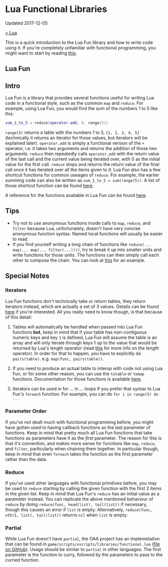 # Lua Functional Libraries

Updated 2017-12-05

[< Lua][0]

This is a quick introduction to the Lua Fun library and how to write code using it. If you're completely unfamiliar with functional programming, you might want to start by reading [this](https://maryrosecook.com/blog/post/a-practical-introduction-to-functional-programming).

## Lua Fun

## Intro
Lua Fun is a library that provides several functions useful for writing Lua code in a functional style, such as the common `map` and `reduce`. For example, using Lua Fun, you would find the sum of the numbers 1 to 5 like this:
```Lua
sum_1_to_5 = reduce(operator.add, 0, range(5))
```
`range(5)` returns a table with the numbers 1 to 5, `{1, 2, 3, 4, 5}` (technically it returns an iterator for those values, but iterators will be explained later). `operator.add` is simply a functional version of the `+` operator, i.e. it takes two arguments and returns the addition of those two arguments. `reduce` then repeatedly calls `operator.add` with the return value of the last call and the current value being iterated over, with 0 as the initial value for the first call. `reduce` stops and returns the return value of the final call once it has iterated over all the items given to it. Lua Fun also has a few shortcut functions for common useages of `reduce`. For example, the earlier summing code can also be written as `sum_1_to_5 = sum(range(5))`. A list of those shortcut function can be found [here](https://luafun.github.io/reducing.html#id4).

A reference for the functions available in Lua Fun can be found [here](https://luafun.github.io/index.html).

## Tips
- Try not to use anonymous functions inside calls to `map`, `reduce`, and `filter` because Lua, unfortunately, doesn't have very concise anonymous function syntax. Named local functions will usually be easier to read.
- If you find yourself writing a long chain of functions like `reduce(... map(... map(... filter(...))))`, try to break it up into smaller units and write functions for those units. The functions can then simply call each other to compose the chain. You can look at [this](https://github.com/OpenAngelArena/oaa/blob/master/game/scripts/vscripts/components/filters/filtermanager.lua) for an example.

## Special Notes

### Iterators
Lua Fun functions don't technically take or return tables, they return iterators instead, which are actually a set of 3 values. Details can be found [here](https://luafun.github.io/under_the_hood.html) if you're interested. All you really need to know though, is that because of this detail:

1. Tables will automatically be handled when passed into Lua Fun functions **but**, keep in mind that if your table has non-contiguous numeric keys and key `1` is defined, Lua Fun will assume the table is an array and will only iterate through keys 1 up to the value that would be returned by Lua's length operator (read [this](https://www.lua.org/manual/5.1/manual.html#2.5.5) for more info on the length operator). In order for that to happen, you have to explicitly do `pairs(table)`. e.g. `map(func, pairs(table))`.

2. If you need to produce an actual table to interop with code not using Lua Fun, or for some other reason, you can use the `totable` or `tomap` functions. Documentation for those functions is available [here](https://luafun.github.io/reducing.html).

3. Iterators can be used in for ... in ... loops if you prefer that syntax to Lua Fun's `foreach` function. For example, you can do `for i in range(5) do ...`

### Parameter Order
If you've not dealt much with functional programming before, you might have gotten used to having callback functions as the last parameter of functions. Keep in mind that pretty much all Lua Fun functions that take functions as parameters have it as the *first* parameter. The reason for this is that it's convention, and makes more sense for functions like `map`, `reduce`, and `filter`, particularly when chaining them together. In particular though, keep in mind that even `foreach` takes the function as the first parameter rather than the data.

### Reduce
If you've used other languages with functional primitives before, you may be used to `reduce` starting by calling the given function with the first 2 items in the given list. Keep in mind that Lua Fun's `reduce` has an initial value as a parameter instead. You can replicate the above mentioned behaviour of `reduce` by doing `reduce(func, head(list), tail(list))` if necessary, though this causes an error if `list` is empty. Alternatively, `reduce(func, nth(1, list), tail(list))` returns `nil` when `list` is empty.

### Partial
While Lua Fun doesn't have `partial`, the OAA project has an implemetation that can be found in `game/scripts/vscripts/libraries/functional.lua` ([file on GitHub](https://github.com/OpenAngelArena/oaa/blob/master/game/scripts/vscripts/libraries/functional.lua)). Usage should be similar to `partial` in other languages. The first parameter is the function to curry, followed by the parameters to pass to the curried function.

[0]: README.md
